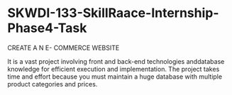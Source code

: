 # SKWDI-133-SkillRaace-Internship-Phase4-Task
CREATE A N E- COMMERCE WEBSITE

It is a vast project involving front and back-end technologies anddatabase knowledge for efficient execution and implementation. The project takes time and effort because you must maintain a huge database with multiple product categories and prices.
